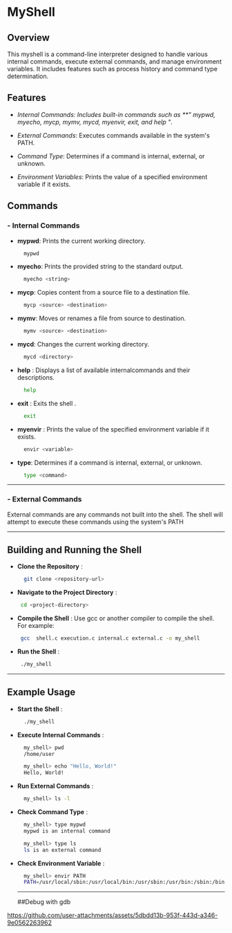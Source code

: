 # **MyShell**

## **Overview**

This myshell is a command-line interpreter designed to handle various internal commands, execute external commands, and manage environment variables. It includes features such as process history and command type determination.

## **Features**

- *Internal Commands: Includes built-in commands such as **" mypwd, myecho, mycp, mymv, mycd, myenvir, exit, and help  "*.

- *External Commands*: Executes commands available in the system's PATH.

- *Command Type*: Determines if a command is internal, external, or unknown.

- *Environment Variables*: Prints the value of a specified environment variable if it exists.

## **Commands**

### - **Internal Commands**

- **mypwd**: Prints the current working directory.
  
  ```sh
    mypwd
  ```

- **myecho**: Prints the provided string to the standard output.
  
  ```c
    myecho <string>
  ```

- **mycp**: Copies content from a source file to a destination file.
  
  ```sh
    mycp <source> <destination>
  ```  

- **mymv**: Moves or renames a file from source to destination.
  
  ```sh
    mymv <source> <destination>
  ```  

- **mycd**:  Changes the current working directory.
  
  ```sh
    mycd <directory>
  ```  

- **help** : Displays a list of available internalcommands and their descriptions.
  
  ```sh
    help
  ```  

- **exit** :   Exits the shell .
  
  ```sh
    exit
  ```

- **myenvir** : Prints the value of the specified environment variable if it exists.
  
  ```sh
    envir <variable>
  ```  

- **type**:   Determines if a command is internal, external, or unknown.
  
  ```sh
    type <command>
  ```    
------------------------
### - **External Commands**
External commands are any commands not built into the shell. The shell will attempt to execute these commands using the system's PATH

------------------------

## **Building and Running the Shell**

- **Clone the Repository** :     
  ```sh
    git clone <repository-url>
  ```    

- **Navigate to the Project Directory** :     
  ```sh
   cd <project-directory>
  ```    

- **Compile the Shell** : Use gcc or another compiler to compile the shell. For example:
  
   ```sh
    gcc  shell.c execution.c internal.c external.c -o my_shell
   ```  

- **Run the Shell** : 
   ```sh
    ./my_shell
   ```  

---------------------------------

## **Example Usage**
 
- **Start the Shell** : 
  ```sh
    ./my_shell
  ```  

- **Execute Internal Commands** : 
  ```sh
    my_shell> pwd
    /home/user

    my_shell> echo "Hello, World!"
    Hello, World!
  ```
     

- **Run External Commands** : 
  ```sh
    my_shell> ls -l
  ```   

- **Check Command Type** : 
  ```sh
    my_shell> type mypwd
    mypwd is an internal command

    my_shell> type ls
    ls is an external command
  ```   

- **Check Environment Variable** : 
  ```sh
    my_shell> envir PATH
    PATH=/usr/local/sbin:/usr/local/bin:/usr/sbin:/usr/bin:/sbin:/bin

  ```
    ---------------------------------
  ##Debug with gdb
 
 https://github.com/user-attachments/assets/5dbdd13b-953f-443d-a346-9e0562263962
 
